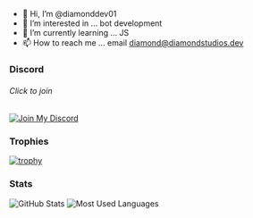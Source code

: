 - 👋 Hi, I’m @diamonddev01
- 👀 I’m interested in ... bot development
- 🌱 I’m currently learning ... JS
- 📫 How to reach me ... email diamond@diamondstudios.dev

### Discord
###### Click to join
[![Join My Discord](https://lanyard-profile-readme.vercel.app/api/632541244035301376)](https://discord.gg/PBPH6nJN4B)

### Trophies
[![trophy](https://github-profile-trophy.vercel.app/?username=diamonddev01&theme=onestar&no-bg=false&title=Organizations,Commits,Repositories)](https://github-profile-trophy.vercel.app/?username=diamonddev01&theme=onestar&no-bg=false)

### Stats
![GitHub Stats](https://github-readme-stats.vercel.app/api?username=diamonddev01&count_private=true&show_icons=true&theme=radical)
![Most Used Languages](https://github-readme-stats.vercel.app/api/top-langs/?username=diamonddev01&langs_count=5&theme=radical)
